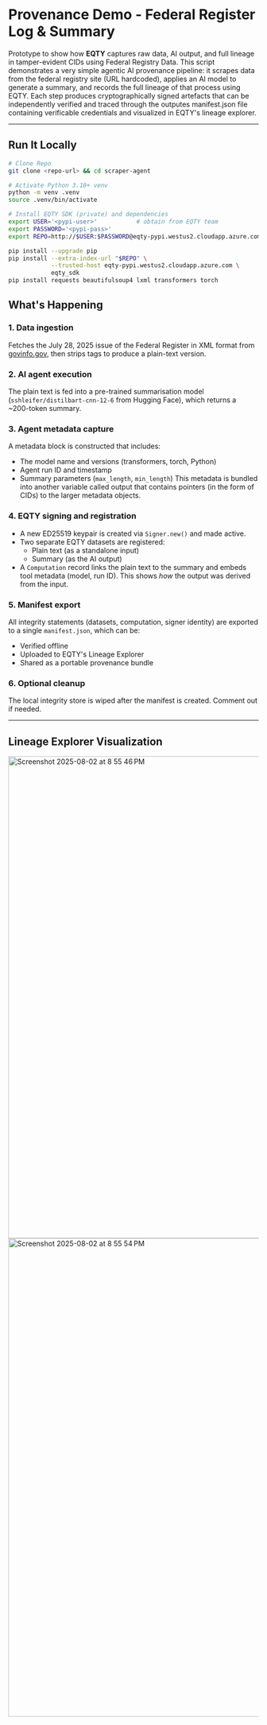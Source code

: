 #  Provenance Demo - Federal Register Log & Summary

Prototype to show how **EQTY** captures raw data, AI output, and full lineage in tamper-evident CIDs using Federal Registry Data.
This script demonstrates a very simple agentic AI provenance pipeline: it scrapes data from the federal registry site (URL hardcoded), applies an AI model to generate a summary, and records the full lineage of that process using EQTY. Each step produces cryptographically signed artefacts that can be independently verified and traced through the outputes manifest.json file containing verificable credentials and visualized in EQTY's lineage explorer.

---

## Run It Locally 

```bash
# Clone Repo
git clone <repo-url> && cd scraper-agent

# Activate Python 3.10+ venv
python -m venv .venv
source .venv/bin/activate       

# Install EQTY SDK (private) and dependencies
export USER='<pypi-user>'           # obtain from EQTY team
export PASSWORD='<pypi-pass>'
export REPO=http://$USER:$PASSWORD@eqty-pypi.westus2.cloudapp.azure.com/simple

pip install --upgrade pip
pip install --extra-index-url "$REPO" \
            --trusted-host eqty-pypi.westus2.cloudapp.azure.com \
            eqty_sdk
pip install requests beautifulsoup4 lxml transformers torch

```

## What's Happening

### 1. Data ingestion  
Fetches the July 28, 2025 issue of the Federal Register in XML format from [govinfo.gov](https://www.govinfo.gov/), then strips tags to produce a plain-text version.

### 2. AI agent execution  
The plain text is fed into a pre-trained summarisation model (`sshleifer/distilbart-cnn-12-6` from Hugging Face), which returns a ~200-token summary.

### 3. Agent metadata capture  
A metadata block is constructed that includes:
- The model name and versions (transformers, torch, Python)
- Agent run ID and timestamp
- Summary parameters (`max_length`, `min_length`)
This metadata is bundled into another variable called output that contains pointers (in the form of CIDs) to the larger metadata objects.

###  4. EQTY signing and registration  
- A new ED25519 keypair is created via `Signer.new()` and made active.
- Two separate EQTY datasets are registered:
  - Plain text (as a standalone input)
  - Summary (as the AI output)
- A `Computation` record links the plain text to the summary and embeds tool metadata (model, run ID). This shows *how* the output was derived from the input.

### 5. Manifest export  
All integrity statements (datasets, computation, signer identity) are exported to a single `manifest.json`, which can be:
- Verified offline
- Uploaded to EQTY's Lineage Explorer
- Shared as a portable provenance bundle

### 6. Optional cleanup  
The local integrity store is wiped after the manifest is created. Comment out if needed.

---
## Lineage Explorer Visualization

<img width="1685" height="970" alt="Screenshot 2025-08-02 at 8 55 46 PM" src="https://github.com/user-attachments/assets/303413e4-afec-4c4c-af57-445868a3832f" />
<img width="1686" height="963" alt="Screenshot 2025-08-02 at 8 55 54 PM" src="https://github.com/user-attachments/assets/b502fdfd-fdcf-4828-9764-e17f5ee0fffb" />


